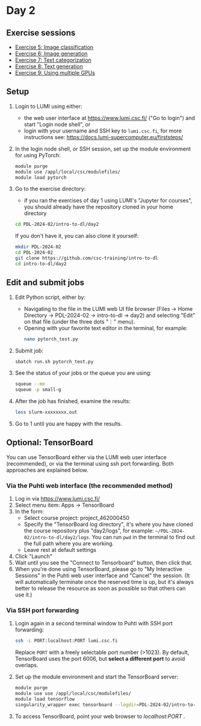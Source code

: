 # Day 2

## Exercise sessions

* [Exercise 5: Image classification](Exercise_5.md)
* [Exercise 6: Image generation](Exercise_6.md)
* [Exercise 7: Text categorization](Exercise_7.md)
* [Exercise 8: Text generation](Exercise_8.md)
* [Exercise 9: Using multiple GPUs](Exercise_9.md)

## Setup

1. Login to LUMI using either:
   - the web user interface at <https://www.lumi.csc.fi/> ("Go to login") and start "Login node shell", or
   - login with your username and SSH key to `lumi.csc.fi`, for more instructions see: <https://docs.lumi-supercomputer.eu/firststeps/>
   
2. In the login node shell, or SSH session, set up the module environment for using PyTorch:

   ```bash
   module purge
   module use /appl/local/csc/modulefiles/
   module load pytorch
   ```
   
3. Go to the exercise directory:
   - if you ran the exercises of day 1 using LUMI's "Jupyter for courses", you should already have the repository cloned in your home directory
   
   ```bash
   cd PDL-2024-02/intro-to-dl/day2
   ```
   
   If you don't have it, you can also clone it yourself:

   ```bash
   mkdir PDL-2024-02
   cd PDL-2024-02
   git clone https://github.com/csc-training/intro-to-dl
   cd intro-to-dl/day2
   ```

## Edit and submit jobs

1. Edit Python script, either by:
   - Navigating to the file in the LUMI web UI file browser (Files → Home Directory → PDL-2024-02 → intro-to-dl → day2) and selecting "Edit" on that file (under the three dots "⋮" menu).
   - Opening with your favorite text editor in the terminal, for example:
     ```bash
     nano pytorch_test.py
     ```

2. Submit job:

   ```bash
   sbatch run.sh pytorch_test.py
   ```
   
3. See the status of your jobs or the queue you are using:

   ```bash
   squeue --me
   squeue -p small-g
   ```

4. After the job has finished, examine the results:

   ```bash
   less slurm-xxxxxxxx.out
   ```

5. Go to 1 until you are happy with the results.

## Optional: TensorBoard

You can use TensorBoard either via the LUMI web user interface (recommended), or via the terminal using ssh port forwarding. Both approaches are explained below.

### Via the Puhti web interface (the recommended method)

1. Log in via <https://www.lumi.csc.fi/>
2. Select menu item: Apps → TensorBoard
4. In the form:
   - Select course project: project_462000450
   - Specify the "TensorBoard log directory", it's where you have cloned the course repository plus "day2/logs", for example:
  `~/PDL-2024-02/intro-to-dl/day2/logs`. You can run `pwd` in the terminal to find out the full path where you are working.
   - Leave rest at default settings
6. Click "Launch"
7. Wait until you see the "Connect to Tensorboard" button, then click that.
8. When you're done using TensorBoard, please go to "My Interactive Sessions" in the Puhti web user interface and "Cancel" the session. (It will automatically terminate once the reserved time is up, but it's always better to release the resource as soon as possible so that others can use it.)

### Via SSH port forwarding

1. Login again in a second terminal window to Puhti with SSH port forwarding:

   ```bash
   ssh -L PORT:localhost:PORT lumi.csc.fi
   ```
        
   Replace `PORT` with a freely selectable port number (>1023). By default, TensorBoard uses the port 6006, but **select a different port** to avoid overlaps. 

2. Set up the module environment and start the TensorBoard server:

   ```bash
   module purge
   module use use /appl/local/csc/modulefiles/
   module load tensorflow
   singularity_wrapper exec tensorboard --logdir=PDL-2024-02/intro-to-dl/day2/logs --port=PORT --bind_all
   ```

3. To access TensorBoard, point your web browser to *localhost:PORT* .
